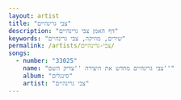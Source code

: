 ```yaml
---
layout: artist
title: "צבי גרינהיים"
description: "דף האמן צבי גרינהיים"
keywords: "שירים, מוזיקה, צבי גרינהיים"
permalink: /artists/צבי-גרינהיים/
songs:
  - number: "33025"
    name: "צבי גרינהיים מחדש את היצירה ''צדיק השם''"
    album: "סינגלים"
    artist: "צבי גרינהיים"
---
```

